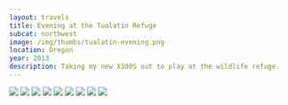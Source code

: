 ```yaml
---
layout: travels
title: Evening at the Tualatin Refuge
subcat: northwest
image: /img/thumbs/tualatin-evening.png
location: Oregon
year: 2013
description: Taking my new X100S out to play at the wildlife refuge.
---
```


  <img src="https://lh3.googleusercontent.com/-Z16_6gJQMD4/UgWmt0LaTVI/AAAAAAAAFgs/_upRGP0y0hA/s839/DSCF1919.png">

  <img src="https://lh6.googleusercontent.com/-Zdt5ifwcxNY/UgWmjhNCD_I/AAAAAAAAFfo/oPz4k250EKk/s839/DSCF1922.png">

  <img src="https://lh6.googleusercontent.com/-5RoJz1pmiHA/UgWmjqPqjNI/AAAAAAAAFfs/7wuYBUwbcCc/s839/DSCF1923.png">

  <img src="https://lh3.googleusercontent.com/-HRR_vCOJh0Y/UgWmkRd0tMI/AAAAAAAAFf4/b3aGX4RMv0Y/s839/DSCF1924.png">

  <img src="https://lh4.googleusercontent.com/-i3JQv-_liFE/UgWmknggOUI/AAAAAAAAFgA/i1TgNJU9EaU/s839/DSCF1933.png">

  <img src="https://lh5.googleusercontent.com/-FMsbId2hPWU/UgWmlGI3_lI/AAAAAAAAFgI/NitMC87piDk/s839/DSCF1938.png">

  <img src="https://lh6.googleusercontent.com/-t81XliENIps/UgWmly6h-zI/AAAAAAAAFgQ/pLmaw2vPciE/s640/DSCF1943.png">

  <img src="https://lh3.googleusercontent.com/-FVdGZC9nGF8/UgWml6x-ACI/AAAAAAAAFgY/udt9rtaov10/s839/DSCF1948.png">

  <img src="https://lh3.googleusercontent.com/-AZf30ZPAI20/UgWmmqGj-oI/AAAAAAAAFgg/vZyOXlMGbV4/s839/DSCF1969.png">



